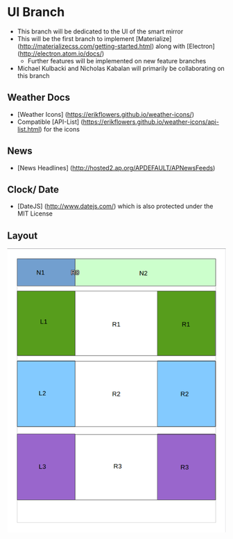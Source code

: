 # UI Branch
- This branch will be dedicated to the UI of the smart mirror
- This will be the first branch to implement [Materialize] (http://materializecss.com/getting-started.html) along with [Electron] (http://electron.atom.io/docs/)
  * Further features will be implemented on new feature branches
- Michael Kulbacki and Nicholas Kabalan will primarily be collaborating on this branch

## Weather Docs
- [Weather Icons] (https://erikflowers.github.io/weather-icons/)
- Compatible [API-List] (https://erikflowers.github.io/weather-icons/api-list.html) for the icons

## News
- [News Headlines] (http://hosted2.ap.org/APDEFAULT/APNewsFeeds)

## Clock/ Date
- [DateJS] (http://www.datejs.com/) which is also protected under the MIT License

## Layout
![UI Layout](/img/layout.png)
